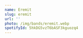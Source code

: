 ```yaml
---
name: Eremit
slug: eremit
url: ''
photo: /img/bands/eremit.webp
spotifyId: 5hkDG5vzT6bASF3kguozq4
---
```

